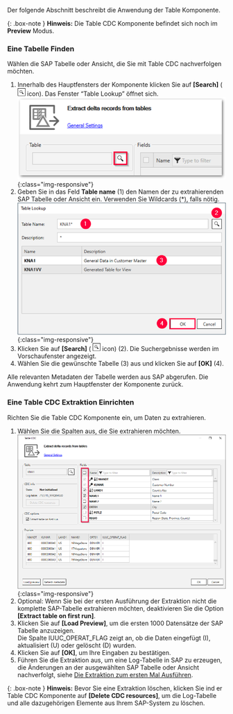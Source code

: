 Der folgende Abschnitt beschreibt die Anwendung der Table Komponente. <br>

{: .box-note }
**Hinweis:** Die Table CDC Komponente befindet sich noch im **Preview** Modus.

### Eine Tabelle Finden

Wählen die SAP Tabelle oder Ansicht, die Sie mit Table CDC nachverfolgen möchten.

1. Innerhalb des Hauptfensters der Komponente klicken Sie auf  **[Search]** ( ![magnifying-glass](/img/content/icons/magnifying-glass.png) icon). Das Fenster “Table Lookup” öffnet sich.<br>
![Table-CDC](/img/content/tablecdc/table-cdc.png){:class="img-responsive"}
2. Geben Sie in das Feld **Table name** (1) den Namen der zu extrahierenden SAP Tabelle oder Ansicht ein. Verwenden Sie Wildcards (*), falls nötig.<br>
![Look-Up-Report](/img/content/table/table_look-up.png){:class="img-responsive"}
3. Klicken Sie auf **[Search]** ( ![magnifying-glass](/img/content/icons/magnifying-glass.png) icon) (2). Die Suchergebnisse werden im Vorschaufenster angezeigt.
4. Wählen Sie die gewünschte Tabelle (3) aus und klicken Sie auf **[OK]** (4).

Alle relevanten Metadaten der Tabelle werden aus SAP abgerufen.
Die Anwendung kehrt zum Hauptfenster der Komponente zurück.

### Eine Table CDC Extraktion Einrichten

Richten Sie die Table CDC Komponente ein, um Daten zu extrahieren.

1. Wählen Sie die Spalten aus, die Sie extrahieren möchten.<br> ![Table-CDC-Setup](/img/content/tablecdc/table-cdc-kna1.png){:class="img-responsive"}
2. Optional: Wenn Sie bei der ersten Ausführung der Extraktion nicht die komplette SAP-Tabelle extrahieren möchten, deaktivieren Sie die Option **[Extract table on first run]**.
3. Klicken Sie auf **[Load Preview]**, um die ersten 1000 Datensätze der SAP Tabelle anzuzeigen.<br>
Die Spalte IUUC_OPERAT_FLAG zeigt an, ob die Daten eingefügt (I), aktualisiert (U) oder gelöscht (D) wurden.
4. Klicken Sie auf **[OK]**, um Ihre Eingaben zu bestätigen.
5. Führen Sie die Extraktion aus, um eine Log-Tabelle in SAP zu erzeugen, die Änderungen an der ausgewählten SAP Tabelle oder Ansicht nachverfolgt, siehe [Die Extraktion zum ersten Mal Ausführen](#die-extraktion-zum-ersten-mal-ausführen).

{: .box-note }
**Hinweis:** Bevor Sie eine Extraktion löschen, klicken Sie ind er Table CDC Komponente auf **[Delete CDC resources]**, um die Log-Tabelle und alle dazugehörigen Elemente aus Ihrem SAP-System zu löschen. 

